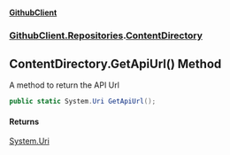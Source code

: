 #### [GithubClient](index.md 'index')
### [GithubClient.Repositories](GithubClient.Repositories.md 'GithubClient.Repositories').[ContentDirectory](GithubClient.Repositories.ContentDirectory.md 'GithubClient.Repositories.ContentDirectory')

## ContentDirectory.GetApiUrl() Method

A method to return the API Url

```csharp
public static System.Uri GetApiUrl();
```

#### Returns
[System.Uri](https://docs.microsoft.com/en-us/dotnet/api/System.Uri 'System.Uri')